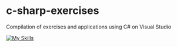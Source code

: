# c-sharp-exercises

Compilation of exercises and applications using C# on Visual Studio

[![My Skills](https://skillicons.dev/icons?i=cs,visualstudio,dotnet	)](https://skillicons.dev)
